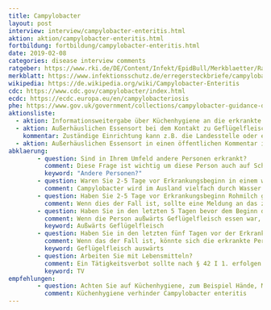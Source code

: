 ```yaml
---
title: Campylobacter
layout: post
interview: interview/campylobacter-enteritis.html
aktion: aktion/campylobacter-enteritis.html
fortbildung: fortbildung/campylobacter-enteritis.html
date: 2019-02-08
categories: disease interview comments
ratgeber: https://www.rki.de/DE/Content/Infekt/EpidBull/Merkblaetter/Ratgeber_Campylobacter.html
merkblatt: https://www.infektionsschutz.de/erregersteckbriefe/campylobacter/
wikipedia: https://de.wikipedia.org/wiki/Campylobacter-Enteritis
cdc: https://www.cdc.gov/campylobacter/index.html
ecdc: https://ecdc.europa.eu/en/campylobacteriosis
phe: https://www.gov.uk/government/collections/campylobacter-guidance-data-and-analysis
aktionsliste:
  - aktion: Informationsweitergabe über Küchenhygiene an die erkrankte Person
  - aktion: Außerhäuslichen Essensort bei dem Kontakt zu Geflügelfleisch bestand den zuständigen Einrichtung mitteilen.
    kommentar: Zuständige Einrichtung kann z.B. die Landesstelle oder eine Lebensmittelaufsichtsbehörde sein. Eine Mitteilung könnte z.B. über eine öffentlichen Kommentar in der Meldesoftware erfolgen.
  - aktion: Außerhäuslichen Essensort in einen öffentlichen Kommentar in der Meldesoftware eintragen.
abklaerung:
        - question: Sind in Ihrem Umfeld andere Personen erkrankt?
          comment: Diese Frage ist wichtig um diese Person auch auf Schutzmaßnahmen hinzuweisen, etwas über die Übertragung der Erkrankung herauszufinden und gegebenenfalls eine Ausbruchsuntersuchung zu starten.
          keyword: "Andere Personen?"
        - question: Waren Sie 2-5 Tage vor Erkrankungsbeginn in einem weiter entfernten Land mit potentiell niedrigen hygienischen Standards?
          comment: Campylobacter wird im Ausland vielfach durch Wasser übertragen. Die erkrankte Person sollte beim nächsten Aufenthalt die wichtigsten Regeln kennen zum Trinken, Zähneputzen usw. nur Wasser aus originalverpackten Flaschen verwenden. Gemüse schälen oder mit originalverpacktem Wasser waschen und Fleisch sollte nur gut durchgegart gegessen werden.
        - question: Haben Sie 2-5 Tage vor Erkrankungsbeginn Rohmilch getrunken?
          comment: Wenn dies der Fall ist, sollte eine Meldung an das zuständige Lebensmittelaufsichtsamt erfolgen. Die erkrankte Person sollte Wissen, das Rohmilch vor dem Konsum unbedingt abgekocht werden sollte. In der Vergangenheit hat es Ausbrüche durch Rohmilch gegeben.
        - question: Haben Sie in den letzten 5 Tagen bevor dem Beginn der Erkrankung außwärts Geflügelfleisch gegessen? Wenn Ja, wo genau?
          comment: Wenn die Person außwärts Geflügelfleisch essen war, sollte der Name des Essensortes in einem öffentlichen Kommentar vermerkt werden. Das hilft der Landestelle einem Ausbruch auf die Spur zu kommen.
          keyword: Außwärts Geflügelfleisch
        - question: Haben Sie in den letzten fünf Tagen vor der Erkrankung zu Hause Geflügelfleisch gegessen?
          comment: Wenn das der Fall ist, könnte sich die erkrankte Person dort angesteckt haben. Insbesondere wenn die Person selber gekoch hat
          keyword: Geflügelfleisch auswärts
        - question: Arbeiten Sie mit Lebensmitteln?
          comment: Ein Tätigkeitsverbot sollte nach § 42 I 1. erfolgen. Dabei kann unterschieden werden zwischen Personen, die besonders intensiv mit gefährlichen Lebensmitteln arbeiten (z.B. ein Koch, der Salat oder andere rohe Produkte zubereitet) oder eine Person, die das nicht tut (z.B. jemand in der Essensausgabe)
          keyword: TV
empfehlungen:
        - question: Achten Sie auf Küchenhygiene, zum Beispiel Hände, Messer und Brettchen nach dem Fleisschneiden waschen. Gerne schicke ich Ihnen einen Link
          comment: Küchenhygiene verhinder Campylobacter enteritis
---
```


